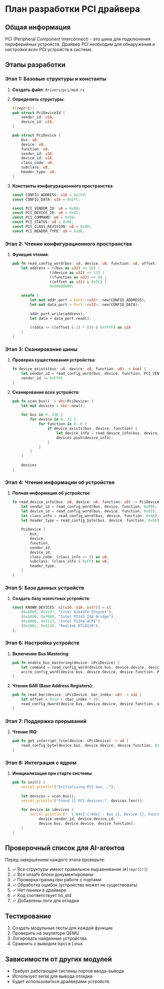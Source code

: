 # План разработки PCI драйвера

## Общая информация

PCI (Peripheral Component Interconnect) - это шина для подключения периферийных устройств. Драйвер PCI необходим для обнаружения и настройки всех PCI устройств в системе.

## Этапы разработки

### Этап 1: Базовые структуры и константы

1. **Создать файл**: `drivers/pci/mod.rs`
2. **Определить структуры**:
   ```rust
   #[repr(C)]
   pub struct PciDeviceId {
       vendor_id: u16,
       device_id: u16,
   }
   
   pub struct PciDevice {
       bus: u8,
       device: u8,
       function: u8,
       vendor_id: u16,
       device_id: u16,
       class_code: u8,
       subclass: u8,
       header_type: u8,
   }
   ```

3. **Константы конфигурационного пространства**:
   ```rust
   const CONFIG_ADDRESS: u16 = 0xCF8;
   const CONFIG_DATA: u16 = 0xCFC;
   
   const PCI_VENDOR_ID: u8 = 0x00;
   const PCI_DEVICE_ID: u8 = 0x02;
   const PCI_COMMAND: u8 = 0x04;
   const PCI_STATUS: u8 = 0x06;
   const PCI_CLASS_REVISION: u8 = 0x08;
   const PCI_HEADER_TYPE: u8 = 0x0E;
   ```

### Этап 2: Чтение конфигурационного пространства

1. **Функция чтения**:
   ```rust
   pub fn read_config_word(bus: u8, device: u8, function: u8, offset: u8) -> u16 {
       let address = ((bus as u32) << 16) | 
                    ((device as u32) << 11) | 
                    ((function as u32) << 8) | 
                    ((offset as u32) & 0xFC) | 
                    0x80000000;
       
       unsafe {
           let mut addr_port = Port::<u32>::new(CONFIG_ADDRESS);
           let mut data_port = Port::<u32>::new(CONFIG_DATA);
           
           addr_port.write(address);
           let data = data_port.read();
           
           ((data >> ((offset & 2) * 8)) & 0xFFFF) as u16
       }
   }
   ```

### Этап 3: Сканирование шины

1. **Проверка существования устройства**:
   ```rust
   fn device_exists(bus: u8, device: u8, function: u8) -> bool {
       let vendor_id = read_config_word(bus, device, function, PCI_VENDOR_ID);
       vendor_id != 0xFFFF
   }
   ```

2. **Сканирование всех устройств**:
   ```rust
   pub fn scan_bus() -> Vec<PciDevice> {
       let mut devices = Vec::new();
       
       for bus in 0..256 {
           for device in 0..32 {
               for function in 0..8 {
                   if device_exists(bus, device, function) {
                       let device_info = read_device_info(bus, device, function);
                       devices.push(device_info);
                   }
               }
           }
       }
       
       devices
   }
   ```

### Этап 4: Чтение информации об устройстве

1. **Полная информация об устройстве**:
   ```rust
   fn read_device_info(bus: u8, device: u8, function: u8) -> PciDevice {
       let vendor_id = read_config_word(bus, device, function, 0x00);
       let device_id = read_config_word(bus, device, function, 0x02);
       let class_info = read_config_word(bus, device, function, 0x0A);
       let header_type = read_config_byte(bus, device, function, 0x0E);
       
       PciDevice {
           bus,
           device, 
           function,
           vendor_id,
           device_id,
           class_code: (class_info >> 8) as u8,
           subclass: (class_info & 0xFF) as u8,
           header_type,
       }
   }
   ```

### Этап 5: База данных устройств

1. **Создать базу известных устройств**:
   ```rust
   const KNOWN_DEVICES: &[(u16, u16, &str)] = &[
       (0x8086, 0x1237, "Intel 82441FX Chipset"),
       (0x8086, 0x7000, "Intel PIIX3 ISA Bridge"),
       (0x8086, 0x7113, "Intel PIIX4 ACPI"),
       (0x10EC, 0x8139, "Realtek RTL8139"),
   ];
   ```

### Этап 6: Настройка устройств

1. **Включение Bus Mastering**:
   ```rust
   pub fn enable_bus_mastering(device: &PciDevice) {
       let command = read_config_word(device.bus, device.device, device.function, PCI_COMMAND);
       write_config_word(device.bus, device.device, device.function, PCI_COMMAND, command | 0x04);
   }
   ```

2. **Чтение BAR (Base Address Registers)**:
   ```rust
   pub fn read_bar(device: &PciDevice, bar_index: u8) -> u32 {
       let offset = 0x10 + (bar_index * 4);
       read_config_dword(device.bus, device.device, device.function, offset)
   }
   ```

### Этап 7: Поддержка прерываний

1. **Чтение IRQ**:
   ```rust
   pub fn get_interrupt_line(device: &PciDevice) -> u8 {
       read_config_byte(device.bus, device.device, device.function, 0x3C)
   }
   ```

### Этап 8: Интеграция с ядром

1. **Инициализация при старте системы**:
   ```rust
   pub fn init() {
       serial_println!("Initializing PCI bus...");
       
       let devices = scan_bus();
       serial_println!("Found {} PCI devices:", devices.len());
       
       for device in &devices {
           serial_println!("  {:04x}:{:04x} - Bus {}, Device {}, Function {}",
               device.vendor_id, device.device_id,
               device.bus, device.device, device.function);
       }
   }
   ```

## Проверочный список для AI-агентов

Перед завершением каждого этапа проверьте:

1. ✓ Все структуры имеют правильное выравнивание (`#[repr(C)]`)
2. ✓ Все unsafe блоки документированы
3. ✓ Проверка границ при работе с портами
4. ✓ Обработка ошибок (устройство может не существовать)
5. ✓ Нет паники в драйвере
6. ✓ Код соответствует no_std
7. ✓ Добавлены логи для отладки

## Тестирование

1. Создать модульные тесты для каждой функции
2. Проверить на эмуляторе QEMU
3. Логировать найденные устройства
4. Сравнить с выводом lspci в Linux

## Зависимости от других модулей

- Требует работающей системы портов ввода-вывода
- Использует serial для вывода отладки
- Будет использоваться драйверами устройств